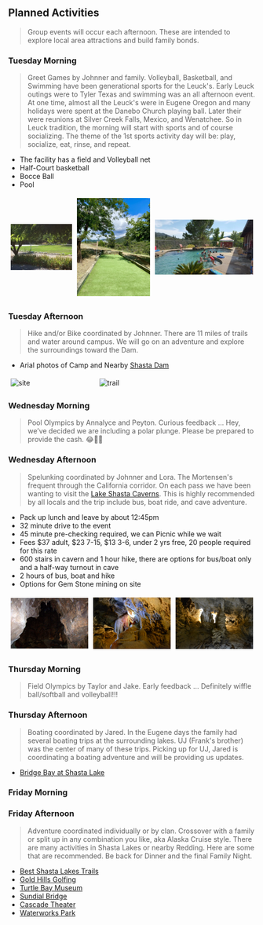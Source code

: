 <!--- This section is Cascading Style Sheet (CSS) and applies to HTML -->
<style>
/* "row style" is flexible size and aligns pictures in center */
.row {
  align-items: center;
  display: flex;
}

/* "column style" is one-third of the width with padding */
.column {
  flex: 33.33%;
  padding: 5px;
}
</style>
## Planned Activities
> Group events will occur each afternoon.  These are intended to explore local area attractions and build family bonds.

### Tuesday Morning
> Greet Games by Johnner and family.  Volleyball, Basketball, and Swimming have been generational sports for the Leuck's.  Early Leuck outings were to Tyler Texas and swimming was an all afternoon event.  At one time, almost all the Leuck's were in Eugene Oregon and many holidays were spent at the Danebo Church playing ball. Later their were reunions at Silver Creek Falls, Mexico, and Wenatchee. So in Leuck tradition, the morning will start with sports and of course socializing.  The theme of the 1st sports activity day will be: play, socialize, eat, rinse, and repeat.
- The facility has a field and Volleyball net
- Half-Court basketball
- Bocce Ball
- Pool

<div class="row"> <!--- make a new row -->
  <!-- each column is one-third of width -->
  <div class="column">
    <img src="/images/coram-ranch-field.webp" alt="Field" style="width:100%">
  </div>
   <div class="column">
    <img src="/images/coram-ranch-bocce.webp" alt="Bocce" style="width:100%">
  </div>
   <div class="column">
    <img src="/images/coram-ranch-pool.webp" alt="Pool" style="width:100%">
  </div>
</div>

### Tuesday Afternoon
> Hike and/or Bike coordinated by Johnner.   There are 11 miles of trails and water around campus.   We will go on an adventure and explore the surroundings toward the Dam.

- Arial photos of Camp and Nearby [Shasta Dam](https://en.wikipedia.org/wiki/Shasta_Dam)

<div class="row"> <!--- make a new row -->
  <!-- each column is one-third of width -->
  <div class="column">
    <img src="/images/coram-ranch-arial.png" alt="site" style="width:100%">
  </div>
   <div class="column">
    <img src="/images/coram-ranch-dam.png" alt="trail" style="width:100%">
  </div>
   <div class="column">
  </div>
</div>

### Wednesday Morning
> Pool Olympics by Annalyce and Peyton.  Curious feedback ... Hey, we’ve decided we are including a polar plunge. Please be prepared to provide the cash. 😂👍🏽

### Wednesday Afternoon
> Spelunking coordinated by Johnner and Lora.  The Mortensen's frequent through the California corridor.  On each pass we have been wanting to visit the [Lake Shasta Caverns](https://lakeshastacaverns.clickforward.com/).   This is highly recommended by all locals and the trip include bus, boat ride, and cave adventure.   
- Pack up lunch and leave by about 12:45pm
- 32 minute drive to the event
- 45 minute pre-checking required, we can Picnic while we wait
- Fees $37 adult, $23 7-15, $13 3-6, under 2 yrs free, 20 people required for this rate
- 600 stairs in cavern and 1 hour hike, there are options for bus/boat only and a half-way turnout in cave
- 2 hours of bus, boat and hike
- Options for Gem Stone mining on site

<div class="row"> <!--- make a new row -->
  <!-- each column is one-third of width -->
  <div class="column">
    <img src="/images/Shasta_Caverns1.jpg" alt="cavern1" style="width:100%">
  </div>
   <div class="column">
    <img src="/images/Shasta_Caverns2.jpeg" alt="cavern1" style="width:100%">
  </div>
   <div class="column">
    <img src="/images/Shasta_Caverns3.jpeg" alt="cavern1" style="width:100%">
  </div>
</div>

### Thursday Morning
> Field Olympics by Taylor and Jake.  Early feedback ... Definitely wiffle ball/softball and volleyball!!!

### Thursday Afternoon
> Boating coordinated by Jared.  In the Eugene days the family had several boating trips at the surrounding lakes.  UJ (Frank's brother) was the center of many of these trips.  Picking up for UJ, Jared is coordinating a boating adventure and will be providing us updates.

- [Bridge Bay at Shasta Lake](https://bridgebayhouseboats.com/small-boat-rental/ski-boat/)

### Friday Morning

### Friday Afternoon
> Adventure coordinated individually or by clan.   Crossover with a family or split up in any combination you like, aka Alaska Cruise style.  There are many activities in Shasta Lakes or nearby Redding.  Here are some that are recommended.  Be back for Dinner and the final Family Night.

- [Best Shasta Lakes Trails](https://www.alltrails.com/us/california/shasta-lake)
- [Gold Hills Golfing](https://www.goldhillsgolf.com/)
- [Turtle Bay Museum](https://www.turtlebay.org/)
- [Sundial Bridge](https://www.turtlebay.org/sundial-bridge)
- [Cascade Theater](https://cascadetheatre.org/)
- [Waterworks Park](https://www.waterworkspark.com/)